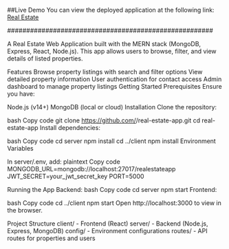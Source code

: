##Live Demo 
You can view the deployed application at the following link:
[Real Estate](https://real-estate-1-pthu.onrender.com)


######################################################

A Real Estate Web Application built with the MERN stack (MongoDB, Express, React, Node.js). This app allows users to browse, filter, and view details of listed properties.

Features
Browse property listings with search and filter options
View detailed property information
User authentication for contact access
Admin dashboard to manage property listings
Getting Started
Prerequisites
Ensure you have:

Node.js (v14+)
MongoDB (local or cloud)
Installation
Clone the repository:

bash
Copy code
git clone https://github.com/<your-username>/real-estate-app.git
cd real-estate-app
Install dependencies:

bash
Copy code
cd server
npm install
cd ../client
npm install
Environment Variables


In server/.env, add:
plaintext
Copy code
MONGODB_URL=mongodb://localhost:27017/realestateapp
JWT_SECRET=your_jwt_secret_key
PORT=5000

Running the App
Backend:
bash
Copy code
cd server
npm start
Frontend:

bash
Copy code
cd ../client
npm start
Open http://localhost:3000 to view in the browser.

Project Structure
client/ - Frontend (React)
server/ - Backend (Node.js, Express, MongoDB)
config/ - Environment configurations
routes/ - API routes for properties and users

